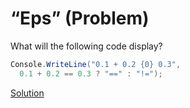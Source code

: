 # “Eps” (Problem)

What will the following code display?

```cs
Console.WriteLine("0.1 + 0.2 {0} 0.3",
  0.1 + 0.2 == 0.3 ? "==" : "!=");
```

[Solution](./Eps-S.md)